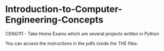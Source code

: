 # Introduction-to-Computer-Engineering-Concepts
 CENG111 - Take Home Exams which are several projects written in Python

You can access the instructions in the pdfs inside the THE files.
